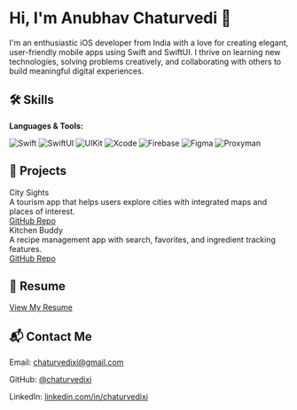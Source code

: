 </head>
<body>
  <h1>Hi, I'm Anubhav Chaturvedi 👋</h1>
  <p>I'm an enthusiastic iOS developer from India with a love for creating elegant, user-friendly mobile apps using Swift and SwiftUI. I thrive on learning new technologies, solving problems creatively, and collaborating with others to build meaningful digital experiences.</p>

  <div class="section">
    <h2>🛠️ Skills</h2>
    <div class="skills">
      <p><strong>Languages & Tools:</strong></p>
      <img src="https://img.shields.io/badge/Swift-F05138?style=for-the-badge&logo=swift&logoColor=white" alt="Swift">
      <img src="https://img.shields.io/badge/SwiftUI-5E5E5E?style=for-the-badge&logo=apple&logoColor=white" alt="SwiftUI">
      <img src="https://img.shields.io/badge/UIKit-000000?style=for-the-badge&logo=apple&logoColor=white" alt="UIKit">
      <img src="https://img.shields.io/badge/Xcode-147EFB?style=for-the-badge&logo=xcode&logoColor=white" alt="Xcode">
      <img src="https://img.shields.io/badge/Firebase-FFCA28?style=for-the-badge&logo=firebase&logoColor=black" alt="Firebase">
      <img src="https://img.shields.io/badge/Figma-F24E1E?style=for-the-badge&logo=figma&logoColor=white" alt="Figma">
      <img src="https://img.shields.io/badge/Proxyman-8C52FF?style=for-the-badge&logoColor=white" alt="Proxyman">
    </div>
  </div>

  <div class="section">
    <h2>📱 Projects</h2>
    <div class="project-card">
      <div class="project-title">City Sights</div>
      <div class="project-description">A tourism app that helps users explore cities with integrated maps and places of interest.</div>
      <div class="project-link"><a href="https://github.com/yourusername/city-sights" target="_blank">GitHub Repo</a></div>
    </div>
    <div class="project-card">
      <div class="project-title">Kitchen Buddy</div>
      <div class="project-description">A recipe management app with search, favorites, and ingredient tracking features.</div>
      <div class="project-link"><a href="https://github.com/yourusername/kitchen-buddy" target="_blank">GitHub Repo</a></div>
    </div>
  </div>

  <div class="section">
    <h2>📄 Resume</h2>
    <p><a href="https://your-link.com/resume.pdf" target="_blank">View My Resume</a></p>
  </div>

  <div class="section">
    <h2>📬 Contact Me</h2>
    <p>Email: <a href="chaturvedixi@gmail.com">chaturvedixi@gmail.com</a></p>
    <p>GitHub: <a href="https://github.com/chaturvedixi" target="_blank">@chaturvedixi</a></p>
    <p>LinkedIn: <a href="www.linkedin.com/in/chaturvedixi" target="_blank">linkedin.com/in/chaturvedixi</a></p>
  </div>
</body>
</html>
